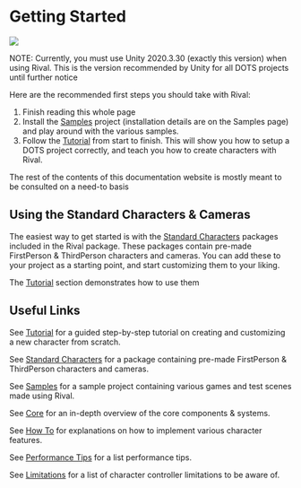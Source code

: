 # Getting Started

![](./Images/logo.png)

NOTE: Currently, you must use Unity 2020.3.30 (exactly this version) when using Rival. This is the version recommended by Unity for all DOTS projects until further notice

Here are the recommended first steps you should take with Rival: 
1. Finish reading this whole page
1. Install the [Samples](./samples.md) project (installation details are on the Samples page) and play around with the various samples.
1. Follow the [Tutorial](./tutorial.md) from start to finish. This will show you how to setup a DOTS project correctly, and teach you how to create characters with Rival.

The rest of the contents of this documentation website is mostly meant to be consulted on a need-to basis


## Using the Standard Characters & Cameras

The easiest way to get started is with the [Standard Characters](./standard-characters.md) packages included in the Rival package. These packages contain pre-made FirstPerson & ThirdPerson characters and cameras. You can add these to your project as a starting point, and start customizing them to your liking.

The [Tutorial](./tutorial.md) section demonstrates how to use them


## Useful Links

See [Tutorial](./tutorial.md) for a guided step-by-step tutorial on creating and customizing a new character from scratch.

See [Standard Characters](./standard-characters.md) for a package containing pre-made FirstPerson & ThirdPerson characters and cameras.

See [Samples](./samples.md) for a sample project containing various games and test scenes made using Rival.

See [Core](./core.md) for an in-depth overview of the core components & systems. 

See [How To](./how-to.md) for explanations on how to implement various character features.

See [Performance Tips](./tips.md) for a list performance tips.

See [Limitations](./limitations.md) for a list of character controller limitations to be aware of.
